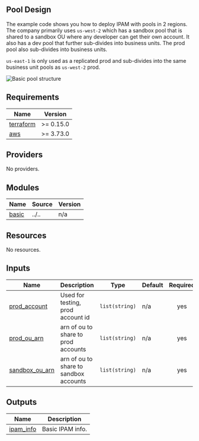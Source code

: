 <!-- BEGIN_TF_DOCS -->
## Pool Design

The example code shows you how to deploy IPAM with pools in 2 regions. The company primarily uses `us-west-2` which has a sandbox pool that is shared to a sandbox OU where any developer can get their own account. It also has a dev pool that further sub-divides into business units. The prod pool also sub-divides into business units.

`us-east-1` is only used as a replicated prod and sub-divides into the same business unit pools as `us-west-2` prod.

![Basic pool structure](../../images/asymmetrical\_example.png "Region Separated Pools")

## Requirements

| Name | Version |
|------|---------|
| <a name="requirement_terraform"></a> [terraform](#requirement\_terraform) | >= 0.15.0 |
| <a name="requirement_aws"></a> [aws](#requirement\_aws) | >= 3.73.0 |

## Providers

No providers.

## Modules

| Name | Source | Version |
|------|--------|---------|
| <a name="module_basic"></a> [basic](#module\_basic) | ../.. | n/a |

## Resources

No resources.

## Inputs

| Name | Description | Type | Default | Required |
|------|-------------|------|---------|:--------:|
| <a name="input_prod_account"></a> [prod\_account](#input\_prod\_account) | Used for testing, prod account id | `list(string)` | n/a | yes |
| <a name="input_prod_ou_arn"></a> [prod\_ou\_arn](#input\_prod\_ou\_arn) | arn of ou to share to prod accounts | `list(string)` | n/a | yes |
| <a name="input_sandbox_ou_arn"></a> [sandbox\_ou\_arn](#input\_sandbox\_ou\_arn) | arn of ou to share to sandbox accounts | `list(string)` | n/a | yes |

## Outputs

| Name | Description |
|------|-------------|
| <a name="output_ipam_info"></a> [ipam\_info](#output\_ipam\_info) | Basic IPAM info. |
<!-- END_TF_DOCS -->